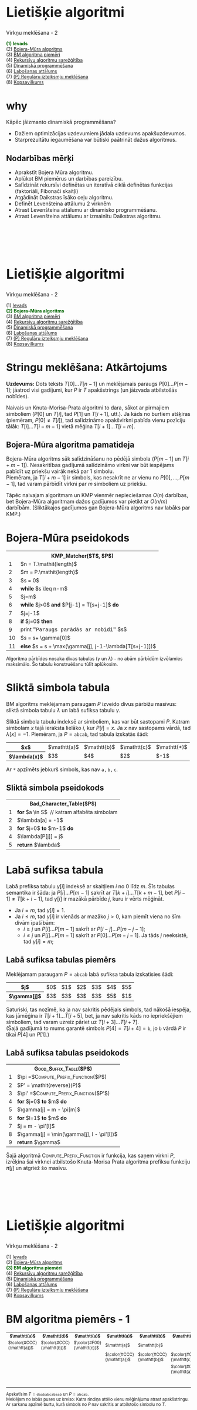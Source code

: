 # &nbsp;

<hgroup>

<h1 style="font-size:28pt">Lietišķie algoritmi</h1>

<blue>Virkņu meklēšana - 2</blue>

</hgroup><hgroup style="font-size:90%">

<span style="color:darkgreen">**(1) Ievads**</span>  
<span>(2) [Bojera-Mūra algoritms](#section-1)</span>  
<span>(3) [BM algoritma piemēri](#section-2)</span>  
<span>(4) [Rekursīvu algoritmu sarežģītība](#section-3)</span>  
<span>(5) [Dinamiskā programmēšana](#section-4)</span>  
<span>(6) [Labošanas attālums](#section-5)</span>  
<span>(7) [(P) Regulāru izteiksmju meklēšana](#section-6)</span>  
<span>(8) [Kopsavilkums](#section7)</span>

</hgroup>

<!--
Meklēšana virknēs - 2
------
Ievads
Bojera-Mūra algoritms
BM algoritma piemēri
Dinamiskā programmēšana (Fibonači virknes; Daijkstras algoritms)
Rekursīvu algoritmu sarežģītība
Labošanas attālums
(P) Regulāru izteiksmju meklēšana
Kopsavilkums



Meklēšana virknēs - 3
------------
Ievads

Sufiksu koku jēdziens
Ukkonena algoritms
(P) Failu digitālnospiedumi (fingerprinting) un Blūma filtri
Kopsavilkums
-->





# <lo-why/> why

<div class="bigWhy">

Kāpēc jāizmanto dinamiskā programmēšana?

</div>

<div class="smallWhy">

* Dažiem optimizācijas uzdevumiem 
jādala uzdevums apakšuzdevumos.
* Starprezultātu iegaumēšana var būtiski paātrināt
dažus algoritmus.

</div>



## <lo-summary/> Nodarbības mērķi 

* Aprakstīt Bojera Mūra algoritmu. 
* Aplūkot BM piemērus un darbības pareizību. 
* Salīdzināt rekursīvi definētas un iteratīvā ciklā definētas funkcijas
(faktoriāli, Fibonači skaitļi)
* Atgādināt Daikstras īsāko ceļu algoritmu. 
* Definēt Levenšteina attālumu 2 virknēm
* Atrast Levenšteina attālumu ar dinamisko programmēšanu. 
* Atrast Levenšteina attālumu ar izmainītu Daikstras algoritmu.



# &nbsp;

<hgroup>

<h1 style="font-size:28pt">Lietišķie algoritmi</h1>

<blue>Virkņu meklēšana - 2</blue>

</hgroup><hgroup style="font-size:90%">

<span>(1) [Ievads](#section)</span>  
<span style="color:darkgreen">**(2) Bojera-Mūra algoritms**</span>  
<span>(3) [BM algoritma piemēri](#section-2)</span>  
<span>(4) [Rekursīvu algoritmu sarežģītība](#section-3)</span>  
<span>(5) [Dinamiskā programmēšana](#section-4)</span>  
<span>(6) [Labošanas attālums](#section-5)</span>  
<span>(7) [(P) Regulāru izteiksmju meklēšana](#section-6)</span>  
<span>(8) [Kopsavilkums](#section7)</span>

</hgroup>


# <lo-summary/> Stringu meklēšana: Atkārtojums

**Uzdevums:** Dots teksts $T[0]\ldots{}T[n-1]$ un meklējamais
paraugs $P[0]\ldots{}P[m-1]$; jāatrod visi gadījumi, kur $P$ ir $T$ apakšstrings
(un jāizvada atbilstošās nobīdes). 

Naivais un Knuta-Morisa-Prata algoritmi to dara, sākot ar pirmajiem simboliem 
($P[0]$ un $T[i]$, tad $P[1]$ un $T[i+1]$, utt.). Ja kāds no burtiem atšķiras
(piemēram, $P[0] \neq T[i]$), tad salīdzināmo apakšvirkni 
pabīda vienu pozīciju tālāk: $T[i]\ldots{}T[i-m-1]$ vietā mēģina $T[i+1]\ldots{}T[i-m]$. 


## <lo-summary/> Bojera-Mūra algoritma pamatideja

Bojera-Mūra algoritms sāk salīdzināšanu no pēdējā simbola ($P[m-1]$ un $T[i+m-1]$). 
Nesakritības gadījumā salīdzināmo virkni var būt iespējams pabīdīt uz priekšu 
vairāk nekā par $1$ simbolu.  
Piemēram, ja $T[i+m-1]$ ir simbols, kas nesakrīt ne ar vienu no $P[0],\ldots,P[m-1]$, 
tad varam pārbīdīt virkni par $m$ simboliem uz priekšu.

Tāpēc naivajam algoritmam un KMP vienmēr nepieciešamas $O(n)$ darbības, 
bet Bojera-Mūra algoritmam dažos gadījumos var pietikt ar $O(n/m)$ darbībām. 
(Sliktākajos gadījumos gan Bojera-Mūra algoritms nav labāks par KMP.)


# <lo-summary/> Bojera-Mūra pseidokods

<table class="pseudocode">
<tr><th colspan="2">KMP_Matcher($T$, $P$)</th></tr>
<tr>
<td>1</td>
<td>$n = T.\mathit{length}$</td>
</tr>
<tr>
<td>2</td>
<td>$m = P.\mathit{length}$</td>
</tr>
<tr>
<td>3</td>
<td>$s = 0$</td>
</tr>
<tr>
<td>4</td>
<td><b>while</b> $s \leq n-m$</td>
</tr>
<tr>
<td>5</td>
<td class="ind1">$j=m$</td>
</tr>
<tr>
<td>6</td>
<td class="ind1"><b>while</b> $j>0$ <b>and</b> $P[j-1] = T[s+j-1]$ <b>do</b></td>
</tr>
<tr>
<td>7</td>
<td class="ind2">$j=j-1$</td>
</tr>
<tr>
<td>8</td>
<td class="ind1"><b>if</b> $j=0$ <b>then</b></td>
</tr>
<tr>
<td>9</td>
<td class="ind2">print <tt style="font-family:'Courier New'">"Paraugs parādās ar nobīdi"</tt> $s$</td>
</tr>
<tr>
<td>10</td>
<td class="ind2">$s = s+ \gamma[0]$</td>
</tr>
<tr>
<td>11</td>
<td class="ind1"><b>else</b> $s = s + \max(\gamma[j], j-1-\lambda[T[s+j-1]])$</td>
</tr>
</table>

<div style="font-size:90%">

Algoritma pārbīdes nosaka divas tabulas ($\gamma$ un $\lambda$) - 
no abām pārbīdēm izvēlamies maksimālo. Šo tabulu konstruēšanu tūlīt aplūkosim.

</div>


# <lo-summary/> Sliktā simbola tabula

BM algoritms meklējamam paraugam $P$ izveido divus pārbīžu masīvus:  
sliktā simbola tabulu $\lambda$ un labā sufiksa tabulu $\gamma$.

Sliktā simbola tabulu indeksē ar simboliem, kas var būt sastopami $P$. 
Katram simbolam $x$ tajā ieraksta lielāko $i$, kur $P[i]=x$. 
Ja $x$ nav sastopams vārdā, tad $\lambda[x]=-1$. 
Piemēram, ja $P=\mathtt{abcab}$, tad tabula izskatās šādi:

<table>
<tr><th>$x$</th><td>$\mathtt{a}$</td><td>$\mathtt{b}$</td><td>$\mathtt{c}$</td><td>$\mathtt{*}$</td></tr>
<tr><th>$\lambda(x)$</th><td>$3$</td><td>$4$</td><td>$2$</td><td>$-1$</td></tr>
</table>

Ar $\mathtt{*}$ apzīmēts jebkurš simbols, kas nav $\mathtt{a,b,c}$.



## <lo-summary/> Sliktā simbola pseidokods



<table class="pseudocode">
<tr><th colspan="2">Bad_Character_Table($P$)</th></tr>
<tr>
<td>1</td>
<td><b>for</b> $a \in S$&nbsp;&nbsp;<green>// katram alfabēta simbolam</green></td>
</tr>
<tr>
<td>2</td>
<td class="ind1">$\lambda[a] = -1$</td>
</tr>
<tr>
<td>3</td>
<td><b>for</b> $j=0$ <b>to</b> $m-1$ <b>do</b></td>
</tr>
<tr>
<td>4</td>
<td class="ind1">$\lambda[P[j]] = j$</td>
</tr>
<tr>
<td>5</td>
<td><b>return</b> $\lambda$</td>
</tr>

</table>





# <lo-summary/> Labā sufiksa tabula

Labā prefiksa tabulu $\gamma[i]$ indeksē ar skaitļiem 
$i$ no $0$ līdz $m$. Šīs tabulas semantika ir šāda: 
ja $P[i]\ldots{}P[m-1]$ sakrīt ar $T[k+i]\ldots{}T[k+m-1]$, 
bet $P[i-1] \neq T[k+i-1]$, tad $\gamma[i]$ ir mazākā 
pārbīde $j$, kuru ir vērts mēģināt.

* Ja $i=m$, tad $\gamma[i]=1$. 
* Ja $i \leq m$, tad $\gamma[i]$ ir vienāds ar mazāko $j>0$, 
kam piemīt viena no šīm divām īpašībām:
    - $i \geq j$ un $P[i]\ldots{}P[m-1]$ sakrīt ar $P[i-j]\ldots{}P[m-j-1]$;
    - $i \leq j$ un $P[j]\ldots{}P[m-1]$ sakrīt ar $P[0]\ldots{}P[m-j-1]$.
Ja tāds $j$ neeksistē, tad $\gamma[i] = m$;


## <lo-summary/> Labā sufiksa tabulas piemērs

Meklējamam paraugam $P = \mathtt{abcab}$ labā sufiksa tabula izskatīsies šādi:

<table>
<tr><th>$j$</th><td>$0$</td><td>$1$</td><td>$2$</td><td>$3$</td><td>$4$</td><td>$5$</td></tr>
<tr><th>$\gamma[j]$</th><td>$3$</td><td>$3$</td><td>$3$</td><td>$3$</td><td>$5$</td><td>$1$</td></tr>
</table>

Saturiski, tas nozīmē, ka ja nav sakritis pēdējais simbols, 
tad nākošā iespēja, kas jāmēģina ir $T[i+1]\ldots{}T[i+5]$, 
bet, ja nav sakritis kāds no iepriekšējiem simboliem, tad varam 
uzreiz pāriet uz $T[i+3]\ldots{}T[i+7]$.   
(Šajā gadījumā to mums garantē simbols 
$P[4]=T[i+4]=\mathtt{b}$, jo $\mathtt{b}$ vārdā $P$ ir tikai $P[4]$ un $P[1]$.)




## <lo-summary/> Labā sufiksa tabulas pseidokods


<table class="pseudocode">
<tr><th colspan="2"><span style="font-variant: small-caps;">Good_Suffix_Table</span>($P$)</th></tr>
<tr>
<td>1</td>
<td>$\pi =$<span style="font-variant: small-caps;">Compute_Prefix_Function</span>($P$)</td>
</tr>
<tr>
<td>2</td>
<td>$P' = \mathit{reverse}(P)$</td>
</tr>
<tr>
<td>3</td>
<td>$\pi' =$<span style="font-variant: small-caps;">Compute_Prefix_Function</span>($P'$)</td>
</tr>
<tr>
<td>4</td>
<td><b>for</b> $j=0$ <b>to</b> $m$ <b>do</b></td>
</tr>
<tr>
<td>5</td>
<td class="ind1">$\gamma[j] = m - \pi[m]$</td>
</tr>
<tr>
<td>6</td>
<td><b>for</b> $l=1$ <b>to</b> $m$ <b>do</b></td>
</tr>
<tr>
<td>7</td>
<td class="ind1">$j = m - \pi'[l]$</td>
</tr>
<tr>
<td>8</td>
<td class="ind1">$\gamma[j] = \min(\gamma[j], l - \pi'[l])$</td>
</tr>
<tr>
<td>9</td>
<td><b>return</b> $\gamma$</td>
</tr>
</table>

Šajā algoritmā <span style="font-variant: small-caps;">Compute_Prefix_Function</span>
ir funkcija, kas saņem virkni $P$, izrēķina šai virknei atbilstošo 
Knuta-Morisa Prata algoritma prefiksu funkciju $\pi[j]$ un atgriež šo masīvu.




# &nbsp;

<hgroup>

<h1 style="font-size:28pt">Lietišķie algoritmi</h1>

<blue>Virkņu meklēšana - 2</blue>

</hgroup><hgroup style="font-size:90%">

<span>(1) [Ievads](#section)</span>  
<span>(2) [Bojera-Mūra algoritms](#section-1)</span>  
<span style="color:darkgreen">**(3) BM algoritma piemēri**</span>  
<span>(4) [Rekursīvu algoritmu sarežģītība](#section-3)</span>  
<span>(5) [Dinamiskā programmēšana](#section-4)</span>  
<span>(6) [Labošanas attālums](#section-5)</span>  
<span>(7) [(P) Regulāru izteiksmju meklēšana](#section-6)</span>  
<span>(8) [Kopsavilkums](#section7)</span>

</hgroup>


# <lo-sample/> BM algoritma piemērs - 1

<hgroup style="font-size:80%">

<table>
<tr>
<th>$\mathtt{a}$</th><th>$\mathtt{d}$</th><th>$\mathtt{a}$</th><th>$\mathtt{a}$</th><th>$\mathtt{b}$</th>
<th>$\mathtt{a}$</th><th>$\mathtt{b}$</th><th>$\mathtt{c}$</th><th>$\mathtt{a}$</th><th>$\mathtt{b}$</th>
<th>$\mathtt{a}$</th><th>$\mathtt{a}$</th><th>$\mathtt{b}$</th>
</tr>
<tr>
<td>$\color{#CCC}{\mathtt{a}}$</td><td>$\color{#CCC}{\mathtt{b}}$</td>
<td>$\color{#F00}{\mathtt{c}}$</td><td>$\mathtt{a}$</td><td>$\mathtt{b}$</td>
<td>&nbsp;</td><td>&nbsp;</td><td>&nbsp;</td><td>&nbsp;</td><td>&nbsp;</td>
<td>&nbsp;</td><td>&nbsp;</td><td>&nbsp;</td>
</tr>
<tr>
<td>&nbsp;</td><td>&nbsp;</td><td>&nbsp;</td><td>$\color{#CCC}{\mathtt{a}}$</td><td>$\color{#CCC}{\mathtt{b}}$</td>
<td>$\color{#CCC}{\mathtt{c}}$</td><td>$\color{#CCC}{\mathtt{a}}$</td><td>$\color{#F00}{\mathtt{b}}$</td><td>&nbsp;</td><td>&nbsp;</td>
<td>&nbsp;</td><td>&nbsp;</td><td>&nbsp;</td>
</tr>
<tr>
<td>&nbsp;</td><td>&nbsp;</td><td>&nbsp;</td><td>&nbsp;</td><td>&nbsp;</td>
<td>$\color{#080}{\mathtt{a}}$</td><td>$\color{#080}{\mathtt{b}}$</td><td>$\color{#080}{\mathtt{c}}$</td><td>$\color{#080}{\mathtt{a}}$</td><td>$\color{#080}{\mathtt{b}}$</td>
<td>&nbsp;</td><td>&nbsp;</td><td>&nbsp;</td>
</tr>
<tr>
<td>&nbsp;</td><td>&nbsp;</td><td>&nbsp;</td><td>&nbsp;</td><td>&nbsp;</td>
<td>&nbsp;</td><td>&nbsp;</td><td>&nbsp;</td><td>$\color{#CCC}{\mathtt{a}}$</td><td>$\color{#CCC}{\mathtt{b}}$</td>
<td>$\color{#F00}{\mathtt{c}}$</td><td>$\mathtt{a}$</td><td>$\mathtt{b}$</td>
</tr>
</table>

Apskatīsim $T = \mathtt{daababcabaab}$ un $P = \mathtt{abcab}$.   
Meklējam no labās puses uz kreiso: 
Katra rindiņa attēlo vienu mēģinājumu atrast apakšstringu. 
Ar <red>sarkanu</red> apzīmē burtu, kurā simbols no $P$ nav sakritis ar 
atbilstošo simbolu no $T$. 

</hgroup>
<hgroup style="font-size:70%">

1. Pirmajā mēģinājumā sakrita $P[4]$ un $P[3]$, bet ne $P[2]$. 
Tad pavirzāmies $3$ simbolus uz priekšu (saskaņā ar „labā sufiksa tabulu”). 
2. skatāmies vai $P[0]\ldots{}P[4]$ sakrīt ar $T[3]\ldots{}[7]$. 
Nesakritība ir jau $P[4]$ un tad saskaņā ar „sliktā simbola tabulu” pavirzāmies pa $2$ simboliem, 
lai atrastais "c" sakristu ar pirmo iespējamo "c", kas ir apakšvirknē $P$ (pirmo – no beigām).
3. Trešajā mēģinājumā sakrīt viss apakšstrings. Ja nepieciešams atrast visas 
vietas tekstā $T$, kur ir apakšvirkne $P$, tad saskaņā ar $\gamma[0]$ 
pārvietojamies $3$ simbolus uz priekšu un mēģinām vēl. 
4. Pēdējais mēģinājums ir neveiksmīgs un tad esam sasnieguši teksta beigas.


</hgroup>


# Sliktā simbola tabulas piemērs

<!--
Misleading video :)

-->


# <lo-sample/> Tikai sliktā simbola tabula?

Praktiskai apakšvirkņu meklēšanai lielajā vairumā gadījumu pietiktu 
ar sliktā simbola tabulu vienu pašu. Varētu rakstīt šādu pseidokodu:

<table class="pseudocode">
<td>8</td>
<td class="ind1"><b>if</b> $j=0$ <b>then</b></td>
</tr>
<tr>
<td>9</td>
<td class="ind2">print <tt style="font-family:'Courier New'">"Paraugs parādās ar nobīdi"</tt> $s$</td>
</tr>
<tr>
<td>10</td>
<td class="ind2">$s = s+ \gamma[0]$</td>
</tr>
<tr>
<td>11</td>
<td class="ind1"><b>else</b> $s = s + \max(\color{#F00}{1}, j-1-\lambda[T[s+j-1]])$</td>
</tr>
</table>

Tai vietā, lai rakstītu "labā sufiksa likumu" $\gamma[j]$, ievietojam vērtību $1$. 
Ja $T = \mathtt{BBBBBBBBBB...BBB}$ un 
paraugs ir $T = \mathtt{ABBBB}$, kļūst par "naivo" algoritmu.








<!-- 
Video par Bojera Mūra algoritmu
 

Krāsojumu video (bet bez piemēriem ar stringiem)
https://www.youtube.com/watch?v=lkL6RkQvpMM

Weak and Strong 
-->


# <lo-sample/> Labā sufiksa tabulas piemērs

Aplūkosim paraugu $P = \mathtt{CTTACTTAC}$. 

Pamatosim, ka labā sufiksa tabula ir šāda:

<table>
<tr><th>$j$</th>
<td>0</td><td>0</td><td>0</td><td>0</td><td>0</td><td>0</td><td>0</td><td>0</td><td>0</td><td>1</td></tr>
<tr><th>$\gamma(j)$</th>
<td>4</td><td>4</td><td>4</td><td>4</td><td>4</td><td>8</td><td>8</td><td>8</td><td>8</td><td>1</td></tr>
</table>




# <lo-yellow/> Norādes

BM algoritma aprēķinu piemēri - dažnedažādi piemēri 
(tostarp dīvainas un pat kļūdainas interpretācijas). 

1. [Lekciju konspekts](../algorithms-bin/liet2008-13-v3.doc) - Noderīgi pseidokodi, bet 
labā sufiksa tabulas piemēram "abcab" izmanto "vājo" definīciju.
2. [BM algoritma vispārīgs apraksts](https://www.youtube.com/watch?v=4Xyhb72LCX4) - "Ģenētisks" virkņu meklēšanas piemērs; 
labi skaidrots, bet arī tur labā sufiksa tabulas rēķināšanai izmanto "vājo" definīciju.
3. [Sliktā simbola tabula](https://www.youtube.com/watch?v=G-h1Dph9IOE) - Sliktā simbola tabulu 
definē neparasti ($m - \lambda(j)$ mūsu apzīmējumos) un to pašu rēķina kļūdaini. 
4. [Labo sufiksu tabulas zīmējums](https://www.youtube.com/watch?v=lkL6RkQvpMM) - tikai 
grafisks attēlojums bez burtu piemēriem.














# &nbsp;

<hgroup>

<h1 style="font-size:28pt">Lietišķie algoritmi</h1>

<blue>Virkņu meklēšana - 2</blue>

</hgroup><hgroup style="font-size:90%">

<span>(1) [Ievads](#section)</span>  
<span>(2) [Bojera-Mūra algoritms](#section-1)</span>  
<span>(3) [BM algoritma piemēri](#section-2)</span>  
<span style="color:darkgreen">**(4) Rekursīvu algoritmu sarežģītība**</span>  
<span>(5) [Dinamiskā programmēšana](#section-4)</span>  
<span>(6) [Labošanas attālums](#section-5)</span>  
<span>(7) [(P) Regulāru izteiksmju meklēšana](#section-6)</span>  
<span>(8) [Kopsavilkums](#section7)</span>

</hgroup>

# <lo-theory/> "Astes rekursija"

```python 
def factorial(n): 
    if n == 0: return 1
    else: return n*factorial(n-1)

print(factorial(100))
```

* Vai funkcija pareizi rēķina faktoriālus pie $n \geq 0$?
* Kas strādā labāk - rekursīva faktoriāla izteiksme vai reizināšana ar "for" ciklu?




# <lo-sample/> Fibonači virkne

<div style="font-size:80%">

Virkni $F(n)$ definē šādi: $F_0 = 0$, $F_1 = 1$ un
$$F_{n+2} = F_n + F_{n+1}.$$

<table>
<tr><th>$n$</th>
<th>$0$</th><th>$1$</th><th>$2$</th><th>$3$</th><th>$4$</th>
<th>$5$</th><th>$6$</th><th>$7$</th><th>$8$</th><th>$9$</th><th>$10$</th>
</tr>
<tr><th>$F(n)$</th>
<td>$0$</td><td>$1$</td><td>$1$</td><td>$2$</td><td>$3$</td>
<td>$5$</td><td>$8$</td><td>$13$</td><td>$21$</td><td>$34$</td><td>$55$</td>
</tr>
</table>

Ar indukciju var pamatot, ka visiem $n \geq 1$:
$$F_n = \frac{1}{\sqrt{5}}\left[ \left( \frac{1 + \sqrt{5}}{2}  \right)^n -
\left( \frac{1 - \sqrt{5}}{2} \right)^n \right]\;\;\text{un arī}$$

$$\left( \begin{array}{cc}
1 & 1\\
1 & 0 \end{array} \right)^n = 
\left( \begin{array}{cc}
F_{n+1} & F_{n}\\
F_{n} & F_{n-1} \end{array} \right).$$

</div>


## <lo-sample/> Rekursīva Fibonači funkcija

```python 
def fib(n):
    if n == 0: return 0
    elif n == 1: return 1
    else: return fib(n-1) + fib(n-2)
    
print(fib(40))
```

* Vai funkcija rēķina Fibonači skaitļus pie $n \geq 0$?
* Kāda ir šīs funkcijas laika sarežģītība?

## <lo-theory/> Fibonači funkcija ar atmiņu

```python
memo = [0, 1]
def fibonacci(n):
    while len(memo) < n+1:
        memo.append(0)  
    if n <= 1:
        return n  
    elif memo[n-1] == 0:
        memo[n-1] = fibonacci(n-1)                
    memo[n] = memo[n-2] + memo[n-1]
    return memo[n]
```

* Astes rekursiju var arī pārrakstīt ar "for" ciklu. 
* Sk. [iedvesmas avotu](https://www.geeksforgeeks.org/program-for-nth-fibonacci-number/)


# &nbsp;

<hgroup>

<h1 style="font-size:28pt">Lietišķie algoritmi</h1>

<blue>Virkņu meklēšana - 2</blue>

</hgroup><hgroup style="font-size:90%">

<span>(1) [Ievads](#section)</span>  
<span>(2) [Bojera-Mūra algoritms](#section-1)</span>  
<span>(3) [BM algoritma piemēri](#section-2)</span>  
<span>(4) [Rekursīvu algoritmu sarežģītība](#section-3)</span>  
<span style="color:darkgreen">**(5) Dinamiskā programmēšana**</span>  
<span>(6) [Labošanas attālums](#section-5)</span>  
<span>(7) [(P) Regulāru izteiksmju meklēšana](#section-6)</span>  
<span>(8) [Kopsavilkums](#section7)</span>

</hgroup>

## <lo-summary/> Memoizācija un Dinamiskā programmēšana

<hgroup style="font-size:80%">

**Definīcija:** Par <blue>*memoizāciju*</blue> (*memoization*) 
sauc starpvērtību noglabāšanu (piemēram, vērtību tabulā). 
Ja to pašu starpvērtību algoritmam 
vajag vairākkārt, to nerēķina atkārtoti, bet izmanto kešoto 
vērtību no tabulas.  
Memoizācija ir atsevišķs gadījums <blue>*kešošanai*</blue> (*caching*) - šajā gadījumā
nepastāv izvēle iztīrīt kešu.

</hgroup>
<hgroup style="font-size:80%">

**Definīcija:** Par <blue>*dinamisko programmēšanu*</blue> (*dynamic programming*)
sauc vispārīgu pieeju algoritmu (īpaši optimizācijas algoritmu) veidošanai. 
DP pieeja sastāv no šādiem lieliem soļiem:

* Sadala uzdevumu apakšuzdevumos.
* Katram apakšuzdevumam piekārto vērtību.
* Atrod sakarību starp apakšuzdevumu vērtībām.
* Ciklā rēķina rekurento sakarību un piepilda memoizāciju tabulu. 
* Atrod memoizāciju tabulā sākotnējā uzdevuma atrisinājumu.

</hgroup>


# <lo-summary/> Daijkstras īsāko ceļu algoritms

**Uzdevums:** Dots orientēts grafs $G(V,E)$, kura virsotņu kopa ir $V$, 
šķautņu kopa ir $E$ un katrai šķautnei $(u,v) \in E$ (kur $u,v \in V$ ir 
divas savienotas grafa virsotnes) ir pierakstīts nenegatīvs svars $w(u,v)$: 
cik maksā nokļūšana no $u$ uz $v$ pa šo šķautni.  
Daikstras algoritms atrod "viena avota īsākos ceļus" grafā $G$: Dotajai 
sākuma virsotnei $s \in V$ tas atrod pašus lētākos ceļus uz jebkuru 
citu virsotni šajā grafā. 









# &nbsp;

<hgroup>

<h1 style="font-size:28pt">Lietišķie algoritmi</h1>

<blue>Virkņu meklēšana - 2</blue>

</hgroup><hgroup style="font-size:90%">

<span>(1) [Ievads](#section)</span>  
<span>(2) [Bojera-Mūra algoritms](#section-1)</span>  
<span>(3) [BM algoritma piemēri](#section-2)</span>  
<span>(4) [Rekursīvu algoritmu sarežģītība](#section-3)</span>  
<span>(5) [Dinamiskā programmēšana](#section-4)</span>  
<span style="color:darkgreen">**(6) Labošanas attālums**</span>  
<span>(7) [(P) Regulāru izteiksmju meklēšana](#section-6)</span>  
<span>(8) [Kopsavilkums](#section7)</span>

</hgroup>





# <lo-theory/> Labošanas attālums

Dotas simbolu virknes $A = A[0]\ldots{}A[m-1]$ un $B = B[0]\ldots{}B[n-1]$, 
kuru garumi ir attiecīgi $m$ un $n$. Atļautas sekojošas operācijas jeb 
<blue>*labojumi*</blue> (*edits*):

* Viena simbola aizstāšana ar citu simbolu;
* Jebkura viena simbola izdzēšana;
* Jauna simbola iespraušana patvaļīgā vietā.

**Definīcija:** Par <blue>*Levenšteina attālumu*</blue>
(*Levenshtein distance*, *editing distance*) 
$M(A,B)$ diviem vārdiem $A=A[0]\ldots{}A[m-1]$ 
un $B=B[0]\ldots{}B[n-1]$ sauc mazāko 
iespējamo labojumu skaitu, kas pārtaisa $A$ par $B$.


## <lo-theory/> Citi labošanas attāluma varianti

* Ja viena simbola aizstāšana ar citu ir divreiz dārgāka par iespraušanu un izdzēšanu?
* Ja virkni $A$ jāpārveido par kādu $B$ apakšvirkni (nevis pašu $B$)?
* Ja labojuma izmaksas atkarīgas no dzēšamā/iespraužamā simbola?
* Ja $k$ simbolu apakšvirkni var iespraust/izdzēst vienā
gājienā ar izmaksu $f(k)$ (šeit $f(k)<k$ jeb apakšvirknes iespraušana
ir lētāka nekā $k$ burtu mainīšana pa vienam).

**Motivācija:** Uzdevums parādās, piemēram, bioinformātikā. 
Šādus uzdevumus sauc par <blue>*aptuveno salīdzināšanu*</blue> (*Sequence alignment*). 
Piemēram, cik mutāciju vajag, lai viena DNS virkne pārvērstos par otru virkni.


## <lo-theory/> Levenšteina attālums ar matricu rekurencēm

<div style="font-size:70%">

Doti vārdi $A=A[0]\ldots{}A[m-1]$ un $B=B[0]\ldots{}B[n-1]$. 
Definējam $(m+1) \times (n+1)$ izmēra matricu $M[i,j]$ ar šādām sakarībām

$$\begin{array}{l}
M[0,0]=0\\
M[i,0]=i,\;1 \leq i \leq m\\
M[0,j]=j,\;1 \leq j \leq n\\
M[i,j]=\min \left\{ \begin{array}{l}
M[i-1,j-1] + 0,\;\text{ja}\;A[i] = B[j]\\
M[i-1,j-1] + 1,\;\text{(burta aizstāšana)}\\
M[i,j-1] + 1,\;\text{(burta iespraušana)}\\
M[i-1,j] + 1,\;\text{(burta dzēšana)}
\end{array} \right. 
\end{array}$$

Ar indukciju var pamatot, ka šādi rēķinot $M[i,j]$ visiem 
$i \in [1,m]$ un $j \in [1,n]$, matricas labajā apakšējā 
stūrī iegūsim $M[m,n]$, kas būs Levenšteina attālums
starp vārdiem $A$ un $B$.

</div>

Sal. [Editierdistantz](https://de.wikipedia.org/wiki/Levenshtein-Distanz)



## <lo-summary/> Labošanas attāluma pseidokods


<table class="pseudocode" style="font-size:70%">
<tr><th colspan="2"><tt>Levenstein_Distance</tt>($A$, $B$)</th></tr>
<tr>
<td>1</td>
<td>$m = A.\mathit{length}$</td>
</tr>
<tr>
<td>2</td>
<td>$n = B.\mathit{length}$</td>
</tr>
<tr>
<td>3</td>
<td><b>for</b> $i = 0$ <b>to</b> $m$</td>
</tr>
<tr>
<td>4</td>
<td class="ind1">$M[0,i] = 0$</td>
</tr>
<tr>
<td>5</td>
<td><b>for</b> $j = 0$ <b>to</b> $n$</td>
</tr>
<tr>
<td>6</td>
<td class="ind1">$M[j,0] = 0$</td>
</tr>
<tr>
<td>7</td>
<td><b>for</b> $i = 1$ <b>to</b> $m$</td>
</tr>
<tr>
<td>8</td>
<td class="ind1"><b>for</b> $j = 1$ <b>to</b> $n$</td>
</tr>
<tr>
<td>9</td>
<td class="ind2"><b>if</b> $A[i] == B[j]$</td>
</tr>
<tr>
<td>10</td>
<td class="ind3">$M[i,j] = M[i-1,j-1]$</td>
</tr>
<tr>
<td>11</td>
<td class="ind2"><b>else</b> $M[i, j] = \min (M[i-1, j]+1,$</td>
</tr>
<tr>
<td>&nbsp;</td>
<td class="ind4">$M[i, j-1]+1, M[i-1, j-1]+1)$</td>
<tr>
<td>12</td>
<td><b>return</b> $M[m,n]$</td>
</tr>
</table>


# <lo-sample/> Dinamiskās programmēšanas piemērs

<div style="font-size:70%">

Atrast Levenšteina attālumu starp $A=\mathtt{tcat}$ un $B=\mathtt{atcaca}$. 
Aizpildām $5 \times 7$ matricu: 

<table>
<tr>
<th>&nbsp;</th>
<th>$\mathtt{-}$</th>
<th>$\mathtt{a}$</th>
<th>$\mathtt{t}$</th>
<th>$\mathtt{c}$</th>
<th>$\mathtt{a}$</th>
<th>$\mathtt{c}$</th>
<th>$\mathtt{a}$</th>
</tr>
<tr>
<th>$\mathtt{-}$</th>
<td>$\color{#F00}{0}$</td>
<td>$\color{#F00}{1}$</td>
<td>$2$</td>
<td>$3$</td>
<td>$4$</td>
<td>$5$</td>
<td>$6$</td>
</tr>
<tr>
<th>$\mathtt{t}$</th>
<td>$1$</td>
<td>$1$</td>
<td>$\color{#F00}{1}$</td>
<td>$2$</td>
<td>$3$</td>
<td>$4$</td>
<td>$5$</td>
</tr>
<tr>
<th>$\mathtt{c}$</th>
<td>$2$</td>
<td>$2$</td>
<td>$2$</td>
<td>$\color{#F00}{1}$</td>
<td>$3$</td>
<td>$3$</td>
<td>$4$</td>
</tr>

<tr>
<th>$\mathtt{a}$</th>
<td>$3$</td>
<td>$2$</td>
<td>$3$</td>
<td>$2$</td>
<td>$\color{#F00}{1}$</td>
<td>$4$</td>
<td>$3$</td>
</tr>

<tr>
<th>$\mathtt{t}$</th>
<td>$4$</td>
<td>$3$</td>
<td>$2$</td>
<td>$3$</td>
<td>$2$</td>
<td>$\color{#F00}{2}$</td>
<td>$\color{#F00}{3}$</td>
</tr>
</table>


Pirmkārt, no šīs tabulas uzzinām, ka minimālais operāciju skaits ir $3$.  
Otrkārt, no tās var atjaunot optimālo labojumu virkni. To dara no beigām. 

## <lo-sample/> Īsākā labojumu secība

<hgroup>

TODO

</hgroup>
<hgroup style="font-size:70%">

No Dinamiskās programmēšanas tabuliņas atjauno labojumu secību:

1. $M[4,6]=3$ iegūts, pieskaitot $1$ pie $M[4,5]=2$.
2. $M[4,5]=2$ iegūts, pieskaitot $1$ pie $M[3,4] = 1$.
3. $M[3,4]=1$ iegūts no $M[2,3]=1$, iegūts no $M[1,2]=1$, iegūts no $M[0,1]=1$.

Tas nozīmē, ka $\mathtt{atcaca}$ no $\mathtt{tcat}$ var iegūt šādi:
$$\mathtt{tcat} \rightarrow \mathtt{atcat} \rightarrow \mathtt{atcac} \rightarrow \mathtt{atcaca}.$$

</hgroup>


# <lo-summary/> Minimālie ceļi grafā

<hgroup>

![Graph Distances](graph-distances.png)

</hgroup>

<hgroup style="font-size:70%">

Grafa virsotnes $(i, j)$ atbilst tabulas elementiem $M[i, j]$. 

* Virsotņu pāri, kas sastāv no $(i,j-1)$ un $(i, j)$, 
vai no $(i-1,j)$ un $(i,j)$, savienoti ar šķautni garumā $1$. 
* Virsotņu pāri, kas sastāv no $(i-1,j-1)$ un $(i,j)$, 
savienoti ar šķautni garumā $0$ (zīmējumā – pārtraukta līnija), 
ja $A[i] = B[j]$ un šķautni garumā $1$ citos gadījumos.

$M[m,n]$ ir īsākais ceļš no $(0,0)$ uz $(m,n)$. To izrēķina ar Daikstras algoritmu 
īsākā ceļa atrašanai. Tam vajadzīgi $O(n \cdot D)$ soļi, kur $D$ - minimālais labojumu skaits. 
Ja $D << m,n$ (virknes ir ļoti līdzīgas), tad tas ir labāk nekā $O(m \cdot n)$.

</hgroup>



# <lo-summary/> Daikstras algoritms

Daikstras algoritms atrod īsākos ceļus no vienas virsotnes 
grafā uz katru no pārējām virsotnēm. Šajā konkrētajā gadījumā 
Daikstras algoritms ir vienkāršāks nekā vispārējā gadījumā:

1. $i=0$;
2. Izveido sarakstu $S_i$ ar visām virsotnēm attālumā $i$ no $(0;0)$. 
Palielina $i$ ($i = i+1$). 
3. Soli Nr.2 atkārto līdzkamēr $(m,n) \in S_i$. 



## <lo-summary/> Saraksta S_0 izveide

1. $i = 0$
2. Pievieno $(i,i)$ sarakstam $S_0$, $i = i+1$ līdz brīdim kad 
$A[i] \neq B[i]$. 


## <lo-summary/> Saraksta S_i izveide (i>0)

<div style="font-size:70%">

Priekš katra iepriekšējā saraksta $S_{i-1}$ 
elementa $(j, k)$:

1. Ja $(j+1,k)$ nav nevienā no sarakstiem $S_0, S_1, \ldots, S_{i-1}$, tad:
    * Pievieno $(j+1, k)$ sarakstam $S_i$.
    * Katram $r>0$, kuram apakšvirkne $A[j+2]\ldots{}A[j+r+1]$ 
sakrīt ar $B[k+1]\ldots{}B[k+r]$, pievieno $(j+r+1, k+r)$ sarakstam $S_i$.
2. Ja $(j,k+1)$ nav nevienā no sarakstiem $S_0, S_1, \ldots, S_{i-1}$, tad:
    * Pievieno $(j, k+1)$ sarakstam $S_i$.
    * Katram $r>0$, kuram apakšvirkne $A[j+1]\ldots{}A[j+r]$ 
sakrīt ar B[k+2]\ldots{}B[k+r+1]$, pievieno $(j+r,k+r+1)$ sarakstam $S_i$.
3. Ja $(j+1, k+1)$ nav nevienā no sarakstiem $S_0, S_1, \ldots, S_{i-1}$, tad:
    * Pievieno $(j+1, k+1)$ sarakstam $S_i$.
    * Katram $r>0$, kuram apakšvirkne $A[j+2]\ldots{}A[j+r+1]$ sakrīt ar 
$B[k+2]\ldots{}B[k+r+1]$, pievieno $(j+r+1, k+r+1)$ sarakstam $S_i$.

</div>








# &nbsp;

<hgroup>

<h1 style="font-size:28pt">Lietišķie algoritmi</h1>

<blue>Virkņu meklēšana - 2</blue>

</hgroup><hgroup style="font-size:90%">

<span>(1) [Ievads](#section)</span>  
<span>(2) [Bojera-Mūra algoritms](#section-1)</span>  
<span>(3) [BM algoritma piemēri](#section-2)</span>  
<span>(4) [Rekursīvu algoritmu sarežģītība](#section-3)</span>  
<span>(5) [Dinamiskā programmēšana](#section-4)</span>  
<span>(6) [Labošanas attālums](#section-5)</span>  
<span style="color:darkgreen">**(7) (P) Regulāru izteiksmju meklēšana**</span>  
<span>(8) [Kopsavilkums](#section7)</span>

</hgroup>




# &nbsp;

<hgroup>

<h1 style="font-size:28pt">Lietišķie algoritmi</h1>

<blue>Virkņu meklēšana - 2</blue>

</hgroup><hgroup style="font-size:90%">

<span>(1) [Ievads](#section)</span>  
<span>(2) [Bojera-Mūra algoritms](#section-1)</span>  
<span>(3) [BM algoritma piemēri](#section-2)</span>  
<span>(4) [Rekursīvu algoritmu sarežģītība](#section-3)</span>  
<span>(5) [Dinamiskā programmēšana](#section-4)</span>  
<span>(6) [Labošanas attālums](#section-5)</span>  
<span>(7) [(P) Regulāru izteiksmju meklēšana](#section-6)</span>  
<span style="color:darkgreen">**(8) Kopsavilkums**</span>

</hgroup>


